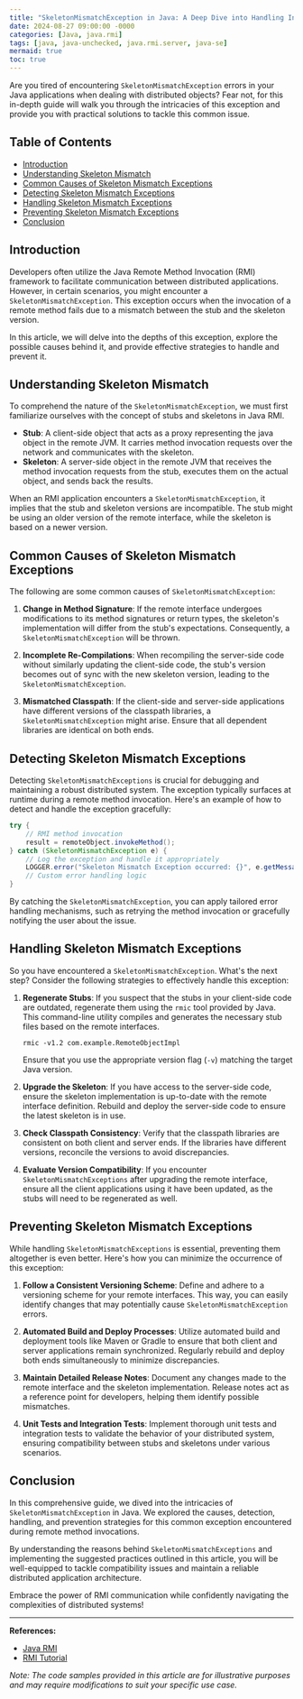 ```yaml
---
title: "SkeletonMismatchException in Java: A Deep Dive into Handling Incompatible Skeleton Versions"
date: 2024-08-27 09:00:00 -0000
categories: [Java, java.rmi]
tags: [java, java-unchecked, java.rmi.server, java-se]
mermaid: true
toc: true
---
```



Are you tired of encountering `SkeletonMismatchException` errors in your Java applications when dealing with distributed objects? Fear not, for this in-depth guide will walk you through the intricacies of this exception and provide you with practical solutions to tackle this common issue.

## Table of Contents
- [Introduction](#introduction)
- [Understanding Skeleton Mismatch](#understanding-skeleton-mismatch)
- [Common Causes of Skeleton Mismatch Exceptions](#common-causes-of-skeleton-mismatch-exceptions)
- [Detecting Skeleton Mismatch Exceptions](#detecting-skeleton-mismatch-exceptions)
- [Handling Skeleton Mismatch Exceptions](#handling-skeleton-mismatch-exceptions)
- [Preventing Skeleton Mismatch Exceptions](#preventing-skeleton-mismatch-exceptions)
- [Conclusion](#conclusion)

## Introduction

Developers often utilize the Java Remote Method Invocation (RMI) framework to facilitate communication between distributed applications. However, in certain scenarios, you might encounter a `SkeletonMismatchException`. This exception occurs when the invocation of a remote method fails due to a mismatch between the stub and the skeleton version.

In this article, we will delve into the depths of this exception, explore the possible causes behind it, and provide effective strategies to handle and prevent it.

## Understanding Skeleton Mismatch

To comprehend the nature of the `SkeletonMismatchException`, we must first familiarize ourselves with the concept of stubs and skeletons in Java RMI.

- **Stub**: A client-side object that acts as a proxy representing the java object in the remote JVM. It carries method invocation requests over the network and communicates with the skeleton.
- **Skeleton**: A server-side object in the remote JVM that receives the method invocation requests from the stub, executes them on the actual object, and sends back the results.

When an RMI application encounters a `SkeletonMismatchException`, it implies that the stub and skeleton versions are incompatible. The stub might be using an older version of the remote interface, while the skeleton is based on a newer version.

## Common Causes of Skeleton Mismatch Exceptions

The following are some common causes of `SkeletonMismatchException`:

1. **Change in Method Signature**: If the remote interface undergoes modifications to its method signatures or return types, the skeleton's implementation will differ from the stub's expectations. Consequently, a `SkeletonMismatchException` will be thrown.

2. **Incomplete Re-Compilations**: When recompiling the server-side code without similarly updating the client-side code, the stub's version becomes out of sync with the new skeleton version, leading to the `SkeletonMismatchException`.

3. **Mismatched Classpath**: If the client-side and server-side applications have different versions of the classpath libraries, a `SkeletonMismatchException` might arise. Ensure that all dependent libraries are identical on both ends.

## Detecting Skeleton Mismatch Exceptions

Detecting `SkeletonMismatchExceptions` is crucial for debugging and maintaining a robust distributed system. The exception typically surfaces at runtime during a remote method invocation. Here's an example of how to detect and handle the exception gracefully:

```java
try {
    // RMI method invocation
    result = remoteObject.invokeMethod();
} catch (SkeletonMismatchException e) {
    // Log the exception and handle it appropriately
    LOGGER.error("Skeleton Mismatch Exception occurred: {}", e.getMessage());
    // Custom error handling logic
}
```

By catching the `SkeletonMismatchException`, you can apply tailored error handling mechanisms, such as retrying the method invocation or gracefully notifying the user about the issue.

## Handling Skeleton Mismatch Exceptions

So you have encountered a `SkeletonMismatchException`. What's the next step? Consider the following strategies to effectively handle this exception:

1. **Regenerate Stubs**: If you suspect that the stubs in your client-side code are outdated, regenerate them using the `rmic` tool provided by Java. This command-line utility compiles and generates the necessary stub files based on the remote interfaces.

    ```shell
    rmic -v1.2 com.example.RemoteObjectImpl
    ```

    Ensure that you use the appropriate version flag (`-v`) matching the target Java version.

2. **Upgrade the Skeleton**: If you have access to the server-side code, ensure the skeleton implementation is up-to-date with the remote interface definition. Rebuild and deploy the server-side code to ensure the latest skeleton is in use.

3. **Check Classpath Consistency**: Verify that the classpath libraries are consistent on both client and server ends. If the libraries have different versions, reconcile the versions to avoid discrepancies.

4. **Evaluate Version Compatibility**: If you encounter `SkeletonMismatchExceptions` after upgrading the remote interface, ensure all the client applications using it have been updated, as the stubs will need to be regenerated as well.

## Preventing Skeleton Mismatch Exceptions

While handling `SkeletonMismatchExceptions` is essential, preventing them altogether is even better. Here's how you can minimize the occurrence of this exception:

1. **Follow a Consistent Versioning Scheme**: Define and adhere to a versioning scheme for your remote interfaces. This way, you can easily identify changes that may potentially cause `SkeletonMismatchException` errors.

2. **Automated Build and Deploy Processes**: Utilize automated build and deployment tools like Maven or Gradle to ensure that both client and server applications remain synchronized. Regularly rebuild and deploy both ends simultaneously to minimize discrepancies.

3. **Maintain Detailed Release Notes**: Document any changes made to the remote interface and the skeleton implementation. Release notes act as a reference point for developers, helping them identify possible mismatches.

4. **Unit Tests and Integration Tests**: Implement thorough unit tests and integration tests to validate the behavior of your distributed system, ensuring compatibility between stubs and skeletons under various scenarios.

## Conclusion

In this comprehensive guide, we dived into the intricacies of `SkeletonMismatchException` in Java. We explored the causes, detection, handling, and prevention strategies for this common exception encountered during remote method invocations.

By understanding the reasons behind `SkeletonMismatchExceptions` and implementing the suggested practices outlined in this article, you will be well-equipped to tackle compatibility issues and maintain a reliable distributed application architecture.

Embrace the power of RMI communication while confidently navigating the complexities of distributed systems!

---

**References:**
- [Java RMI](https://docs.oracle.com/en/java/javase/14/docs/api/java.rmi/package-summary.html)
- [RMI Tutorial](https://docs.oracle.com/cd/E19340-01/819-2450/6_create_skeleton.html)

*Note: The code samples provided in this article are for illustrative purposes and may require modifications to suit your specific use case.*